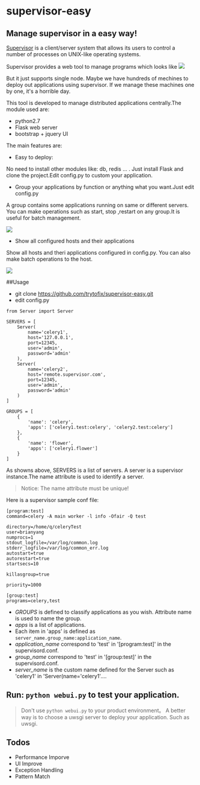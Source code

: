 # supervisor-easy
## Manage supervisor in a easy way!

[Supervisor](https://github.com/Supervisor/supervisor) is a client/server system that allows its users to control a number of processes on UNIX-like operating systems.

Supervisor provides a web tool to manage programs which looks like ![](http://ww3.sinaimg.cn/large/b8b708a7gw1f5b87cx8nij20mm07k3zl
)

But it just supports single node. Maybe we have hundreds of mechines to deploy out applications using supervisor. 
If we manage these machines one by one, it's a horrible day.

This tool is developed to manage distributed applications centrally.The module used are:
- python2.7
- Flask  web server
- bootstrap + jquery UI

The main features are:
- Easy to deploy:

No need to install other modules like: db, redis ... . Just install Flask and clone the project.Edit config.py to custom your application.

- Group your applications by function or anything what you want.Just edit config.py

A group contains some applications running on same or different servers. You can make operations such as start, stop ,restart on any group.It is useful for batch management.

![](http://ww3.sinaimg.cn/large/b8b708a7gw1f5b8krfyrcj219b0da77l)

- Show all configured hosts and their applications

Show all hosts and theri applications configured in config.py. You can also make batch operations to the host.

![](http://ww3.sinaimg.cn/large/b8b708a7gw1f5b8n8i0t3j21990cb77r)

##Usage
- git clone https://github.com/trytofix/supervisor-easy.git
- edit config.py
```
from Server import Server

SERVERS = [
    Server(
        name='celery1',
        host='127.0.0.1',
        port=12345,
        user='admin',
        password='admin'
    ),
    Server(
        name='celery2',
        host='remote.supervisor.com',
        port=12345,
        user='admin',
        password='admin'
    )
]

GROUPS = [
    {
        'name': 'celery',
        'apps': ['celery1.test:celery', 'celery2.test:celery']
    },
    {
        'name': 'flower',
        'apps': ['celery1.flower']
    }
]
```
As showns above, SERVERS is a list of servers. A server is a supervisor instance.The name attribute is used to identify a server.

> Notice: The name attribute must be unique!

Here is a supervisor sample conf file:
```
[program:test]
command=celery -A main worker -l info -Ofair -Q test

directory=/home/q/celeryTest
user=brianyang
numprocs=1
stdout_logfile=/var/log/common.log
stderr_logfile=/var/log/common_err.log
autostart=true
autorestart=true
startsecs=10

killasgroup=true

priority=1000

[group:test]
programs=celery,test
```

- *GROUPS* is defined to classify applications as you wish. Attribute name is used to name the group. 
- *apps* is a list of applications. 
- Each item in 'apps' is defined as `server_name.group_name:application_name`. 
- *application_name* correspond to 'test' in '[program:test]' in the supervisord.conf. 
- *group_name* correspond to 'test' in '[group:test]'  in the supervisord.conf.
- *server_name* is the custom name defined for the Server such as 'celery1' in 'Server(name='celery1'....

## Run: `python webui.py` to test your application.
> Don't use `python webui.py` to your product environment。 A better way is to choose a uwsgi server to deploy your application. Such as uwsgi.

## Todos
- Performance Imporve
- UI Improve
- Exception Handling
- Pattern Match

